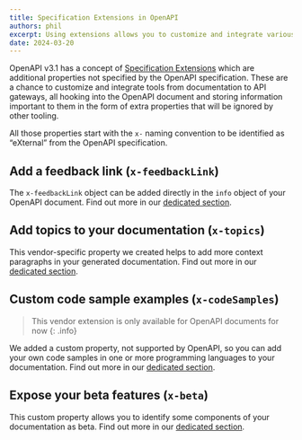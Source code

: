 ```yaml
---
title: Specification Extensions in OpenAPI
authors: phil
excerpt: Using extensions allows you to customize and integrate various tools through OpenAPI.
date: 2024-03-20
---
```


OpenAPI v3.1 has a concept of [Specification Extensions](https://spec.openapis.org/oas/v3.1.0#specification-extensions) which are additional properties not specified by the OpenAPI specification. These are a chance to customize and integrate tools from documentation to API gateways, all hooking into the OpenAPI document and storing information important to them in the form of extra properties that will be ignored by other tooling. 

All those properties start with the `x-` naming convention to be identified as “eXternal” from the OpenAPI specification.

## Add a feedback link (`x-feedbackLink`)

The `x-feedbackLink` object can be added directly in the `info` object of your OpenAPI document. Find out more in our [dedicated section](https://docs.bump.sh/help/publish-documentation/feedback/).

## Add topics to your documentation (`x-topics`)

This vendor-specific property we created helps to add more context paragraphs in your generated documentation. Find out more in our [dedicated section](/help/enhance-documentation-content/topics/).

## Custom code sample examples (`x-codeSamples`)

> This vendor extension is only available for OpenAPI documents for now
{: .info}

We added a custom property, not supported by OpenAPI, so you can add your own code samples in one or more programming languages to your documentation. Find out more in our [dedicated section](/help/specification-support/doc-code-samples).

## Expose your beta features (`x-beta`)

This custom property allows you to identify some components of your
documentation as beta. Find out more in our [dedicated section](/help/specification-support/doc-beta).
